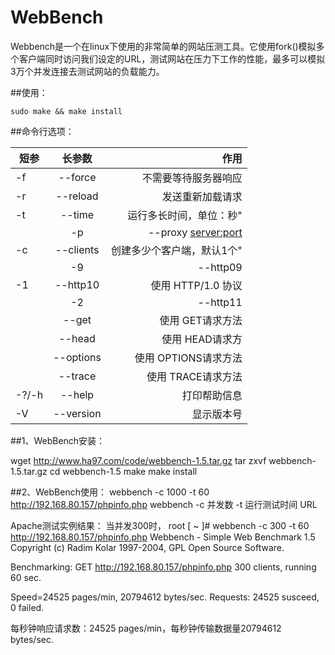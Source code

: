 # WebBench

Webbench是一个在linux下使用的非常简单的网站压测工具。它使用fork()模拟多个客户端同时访问我们设定的URL，测试网站在压力下工作的性能，最多可以模拟3万个并发连接去测试网站的负载能力。

##使用：

	sudo make && make install
  
##命令行选项：




| 短参        | 长参数           | 作用   |
| ------------- |:-------------:| -----:|
|-f     |--force                |不需要等待服务器响应               | 
|-r     |--reload               |发送重新加载请求                   |
|-t     |--time <sec>           |运行多长时间，单位：秒"            |
    |-p     |--proxy <server:port>  |使用代理服务器来发送请求	    |
|-c     |--clients <n>          |创建多少个客户端，默认1个"         |
     |-9     |--http09               |使用 HTTP/0.9                      |
|-1     |--http10               |使用 HTTP/1.0 协议                 |
     |-2     |--http11               |使用 HTTP/1.1 协议                 |
|       |--get                  |使用 GET请求方法                   |
|       |--head                 |使用 HEAD请求方                    |
|       |--options              |使用 OPTIONS请求方法               |
|       |--trace                |使用 TRACE请求方法                 |
|-?/-h  |--help                 |打印帮助信息                       |
|-V     |--version              |显示版本号                         |


##1、WebBench安装：

wget http://www.ha97.com/code/webbench-1.5.tar.gz
tar zxvf webbench-1.5.tar.gz
cd webbench-1.5
make
make install

##2、WebBench使用：
webbench -c 1000 -t 60 http://192.168.80.157/phpinfo.php
webbench -c 并发数 -t 运行测试时间 URL

Apache测试实例结果：
当并发300时，
root [ ~ ]# webbench -c 300 -t 60 http://192.168.80.157/phpinfo.php
Webbench - Simple Web Benchmark 1.5
Copyright (c) Radim Kolar 1997-2004, GPL Open Source Software.

Benchmarking: GET http://192.168.80.157/phpinfo.php
300 clients, running 60 sec.

Speed=24525 pages/min, 20794612 bytes/sec.
Requests: 24525 susceed, 0 failed.

每秒钟响应请求数：24525 pages/min，每秒钟传输数据量20794612 bytes/sec.
